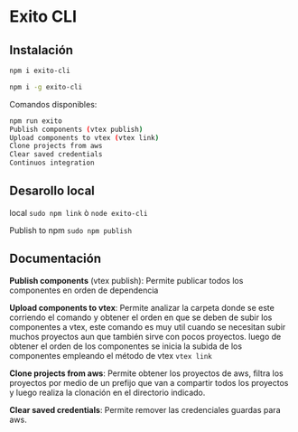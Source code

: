 # Exito CLI

## Instalación

```bash
npm i exito-cli

npm i -g exito-cli
```

Comandos disponibles:

```bash
npm run exito
Publish components (vtex publish)
Upload components to vtex (vtex link)
Clone projects from aws
Clear saved credentials
Continuos integration
```

## Desarollo local

local `sudo npm link` ò `node exito-cli`

Publish to npm `sudo npm publish`

## Documentación

**Publish components** (vtex publish): Permite publicar todos los componentes en orden de dependencia

**Upload components to vtex**: Permite analizar la carpeta donde se este corriendo el comando y obtener el orden en que se deben de subir los componentes a vtex, este comando es muy util cuando se necesitan subir muchos proyectos aun que también sirve con pocos proyectos. luego de obtener el orden de los componentes se inicia la subida de los componentes empleando el método de vtex `vtex link`

**Clone projects from aws**: Permite obtener los proyectos de aws, filtra los proyectos por medio de un prefijo que van a compartir todos los proyectos y luego realiza la clonación en el directorio indicado.

**Clear saved credentials**: Permite remover las credenciales guardas para aws.
